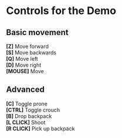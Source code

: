 # Controls for the Demo
## Basic movement
**[Z]** Move forward<br/>
**[S]** Move backwards<br/>
**[Q]** Move left<br/>
**[D]** Move right<br/>
**[MOUSE]** Move

## Advanced
**[C]** Toggle prone<br/>
**[CTRL]** Toggle crouch<br/>
**[B]** Drop backpack<br/>
**[L CLICK]** Shoot<br/>
**[R CLICK]** Pick up backpack
